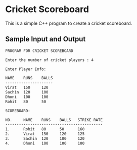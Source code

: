 # Cricket Scoreboard

This is a simple C++ program to create a cricket scoreboard.

## Sample Input and Output

```sh
PROGRAM FOR CRICKET SCOREBOARD

Enter the number of cricket players : 4

Enter Player Info:

NAME    RUNS    BALLS
---------------------
Virat   150     120
Sachin  120     100
Dhoni   100     100
Rohit   80      50

SCOREBOARD:

NO.     NAME    RUNS    BALLS   STRIKE RATE
-------------------------------------------
1.      Rohit   80      50      160
2.      Virat   150     120     125
3.      Sachin  120     100     120
4.      Dhoni   100     100     100
```
